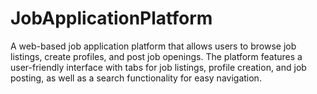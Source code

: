 # JobApplicationPlatform
A web-based job application platform that allows users to browse job listings, create profiles, and post job openings. The platform features a user-friendly interface with tabs for job listings, profile creation, and job posting, as well as a search functionality for easy navigation. 
